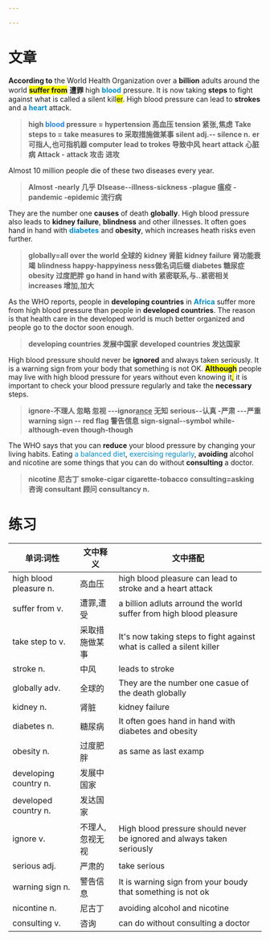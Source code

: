 ```yaml
---

---
```

# 文章
**According to** the World Health Organization over a **billion** adults around the world <b><span style="background:#f9fd04">suffer from</span></b> **遭罪** high <b><font color=#008ccb>blood</font></b> pressure. It is now taking **steps** to fight against what is called a silent kill<span style="background:#f9fd04">er</span>. High blood pressure can lead to **strokes** and a <b><font color=#008ccb>heart</font></b> attack.
> **high <b><font color=#2485E3>blood</font></b> pressure = hypertension 高血压 tension 紧张,焦虑**
> **Take steps to = take measures to 采取措施做某事**
> **silent adj.-- silence n.**
> **er 可指人,也可指机器 computer**
> **lead to trokes 导致中风**
> **heart attack 心脏病**
> **Attack - attack 攻击 进攻**

Almost 10 million people die of these two diseases every year. 
> **Almost -nearly 几乎**
> **DIsease--illness-sickness -plague 瘟疫 -pandemic -epidemic 流行病**

They are the number one **causes** of death **globally**. High blood pressure also leads to **kidney failure**, **blindness** and other illnesses. It often goes hand in hand with <b><font color=#008ccb>diabetes</font></b> and **obesity**, which increases heath risks even further.
> **globally=all over the world 全球的**
> **kidney 肾脏 kidney failure 肾功能衰竭** 
> **blindness happy-happyiness ness做名词后缀**
> **diabetes 糖尿症**
> **obesity 过度肥胖**
> **go hand in hand with 紧密联系,与..紧密相关**
> **increases 增加,加大**

As the WHO reports, people in **developing countries** in <b><font color=#008ccb>Africa</font></b> suffer more from high blood pressure than people in **developed countries**. The reason is that health care in the developed world is much better organized and people go to the doctor soon enough.
> **developing countries 发展中国家**
> **developed countries 发达国家**

High blood pressure should never be **ignored** and always taken seriously. It is a warning sign from your body that something is not OK. <b><span style="background:#f9fd04">Although</span></b> people may live with high blood pressure for years without even knowing it<span style="background:#f9fd04">,</span> it is important to check your blood pressure regularly and take the **necessary** steps.
> **ignore-不理人 忽略 忽视 ---ignor<u>ance</u> 无知**
> **serious--认真 -严肃 ---严重**
> **warning sign -- red flag 警告信息**
> **sign-signal--symbol**
> **while-although-even though-though**

The WHO says that you can **reduce** your blood pressure by changing your living habits. Eating <font color=#008ccb>a balanced diet</font>, <font color=#008ccb>exercising regularly</font>, **avoiding** alcohol and nicotine are some things that you can do without **consulting** a doctor.
> **nicotine 尼古丁** 
> **smoke-cigar cigarette-tobacco** 
> **consulting=asking 咨询** 
> **consultant 顾问 consultancy n.** 

# 练习
| 单词:词性              | 文中释义        | 文中搭配                                                               |
| ---------------------- | --------------- | ---------------------------------------------------------------------- |
| high blood pleasure n. | 高血压          | high blood pleasure can lead to stroke and a heart attack              |
| suffer from v.         | 遭罪,遭受       | a billion  adluts arround the world suffer from high blood pleasure    |
| take step to v.        | 采取措施做某事  | It's now taking steps to fight against what is called a silent killer  |
| stroke n.              | 中风            | leads to stroke                                                        |
| globally adv.          | 全球的          | They are the number one casue of the death globally                    |
| kidney n.              | 肾脏            | kidney failure                                                         |
| diabetes n.            | 糖尿病          | It often goes hand in hand with diabetes and obesity                   |
| obesity n.             | 过度肥胖        | as same as last examp                                                  |
| developing country n.  | 发展中国家      |                                                                        |
| developed country n.   | 发达国家        |                                                                        |
| ignore v.              | 不理人,忽视无视 | High blood pressure should never be ignored and always taken seriously |
| serious adj.           | 严肃的          | take serious                                                           |
| warning sign n.        | 警告信息        | It is warning sign from your boudy that something is not ok            |
| nicontine n.           | 尼古丁          | avoiding alcohol and nicotine                                          |
| consulting v.          | 咨询            | can do without consulting a doctor                                     | 
